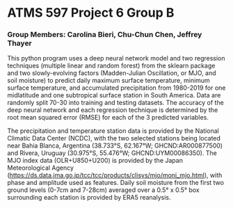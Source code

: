 # ATMS 597 Project 6 Group B
### Group Members: Carolina Bieri, Chu-Chun Chen, Jeffrey Thayer

This python program uses a deep neural network model and two regression techniques (multiple linear and random forest) from the sklearn package and two slowly-evolving factors (Madden-Julian Oscillation, or MJO, and soil moisture) to predict daily maximum surface temperature, minimum surface temperature, and accumulated precipitation from 1980-2019 for one midlatitude and one subtropical surface station in South America. Data are randomly split 70-30 into training and testing datasets. The accuracy of the deep neural network and each regression technique is determined by the root mean squared error (RMSE) for each of the 3 predicted variables.

The precipitation and temperature station data is provided by the National Climatic Data Center (NCDC), with the two selected stations being located near Bahia Blanca, Argentina (38.733°S, 62.167°W; GHCND:AR000877500) and Rivera, Uruguay (30.975°S, 55.476°W; GHCND:UYM00086350). The MJO index data (OLR+U850+U200) is provided by the Japan Meteorological Agency (https://ds.data.jma.go.jp/tcc/tcc/products/clisys/mjo/moni_mjo.html), with phase and amplitude used as features. Daily soil moisture from the first two ground levels (0-7cm and 7-28cm) averaged over a 0.5° x 0.5° box surrounding each station is provided by ERA5 reanalysis. 
